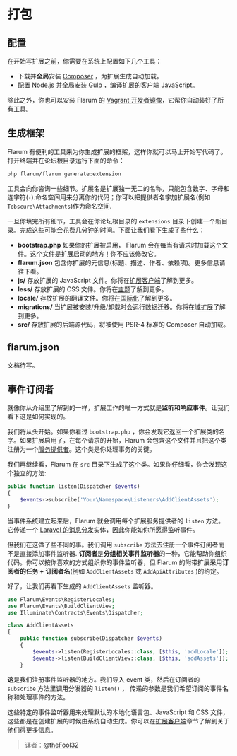 # 打包

## 配置

在开始写扩展之前，你需要在系统上配置如下几个工具：

* 下载并**全局**安装 [Composer](https://getcomposer.org) ，为扩展生成自动加载。
* 配置 [Node.js](https://nodejs.org) 并全局安装 [Gulp](http://gulpjs.com) ，编译扩展的客户端 JavaScript。

除此之外，你也可以安装 Flarum 的 [Vagrant 开发者镜像](../preface/contributing.md)，它帮你自动装好了所有工具。

## 生成框架

Flarum 有便利的工具来为你生成扩展的框架，这样你就可以马上开始写代码了。打开终端并在论坛根目录运行下面的命令：

```bash
php flarum/flarum generate:extension
```

工具会向你咨询一些细节。扩展名是扩展独一无二的名称，只能包含数字、字母和连字符(`-`).命名空间用来分离你的代码；你可以把提供者名字加扩展名(例如 `Tobscure\Attachments`)作为命名空间.

一旦你填完所有细节，工具会在你论坛根目录的 `extensions` 目录下创建一个新目录。完成这些可能会花费几分钟的时间。下面让我们看下生成了些什么：

* **bootstrap.php** 如果你的扩展被启用， Flarum 会在每当有请求时加载这个文件。这个文件是扩展启动的地方！你不应该修改它。
* **flarum.json** 包含你扩展的元信息(标题、描述、作者、依赖项)。更多信息请往下看。
* **js/** 存放扩展的 JavaScript 文件。你将在[扩展客户端](client.md)了解到更多。
* **less/** 存放扩展的 CSS 文件。你将在[主题](theming.md)了解到更多。
* **locale/** 存放扩展的翻译文件。你将在[国际化](internationalization.md)了解到更多。
* **migrations/** 当扩展被安装/升级/卸载时会运行数据迁移。你将在[域扩展](domain.md)了解到更多。
* **src/** 存放扩展的后端源代码，将被使用 PSR-4 标准的 Composer 自动加载。

## flarum.json

文档待写。

## 事件订阅者

就像你从介绍里了解到的一样，扩展工作的唯一方式就是**监听和响应事件**。让我们看下这是如何实现的。

我们将从头开始。如果你看过 `bootstrap.php` ，你会发现它返回一个扩展类的名字。如果扩展启用了，在每个请求的开始，Flarum 会包含这个文件并且把这个类注册为一个[服务提供者](http://laravel.com/docs/5.1/providers)。这个类是你处理事务的关键。

我们再继续看，Flarum 在 `src` 目录下生成了这个类。如果你仔细看，你会发现这个独立的方法:

```php
public function listen(Dispatcher $events)
{
    $events->subscribe('Your\Namespace\Listeners\AddClientAssets');
}
```

当事件系统建立起来后，Flarum 就会调用每个扩展服务提供者的 `listen` 方法。它传递一个 [Laravel 的消息分发](http://laravel.com/docs/5.1/events)实体，因此你能如你所愿得监听事件。

但我们在这做了些不同的事。我们调用 `subscribe` 方法去注册一个事件订阅者而不是直接添加事件监听器. **订阅者**是**分组相关事件监听器**的一种，它能帮助你组织代码。你可以按你喜欢的方式组织你的事件监听器，但 Flarum 的附带扩展采用**订阅者的任务 + 订阅者名**(例如 `AddClientAssets` 或 `AddApiAttributes` )的约定。

好了，让我们再看下生成的 `AddClientAssets` 监听器。

```php
use Flarum\Events\RegisterLocales;
use Flarum\Events\BuildClientView;
use Illuminate\Contracts\Events\Dispatcher;

class AddClientAssets
{
    public function subscribe(Dispatcher $events)
    {
        $events->listen(RegisterLocales::class, [$this, 'addLocale']);
        $events->listen(BuildClientView::class, [$this, 'addAssets']);
    }
```

**这**是我们注册事件监听器的地方。我们导入 event 类，然后在订阅者的 `subscribe` 方法里调用分发器的 `listen()` ， 传递的参数是我们希望订阅的事件名称和处理事件的方法。

这些特定的事件监听器用来处理默认的本地化语言包、JavaScript 和 CSS 文件，这些都是在创建扩展的时候由系统自动生成。你可以在[扩展客户端](client.md)章节了解到关于他们得更多信息。

> 译者：[@theFool32](https://github.com/theFool32)